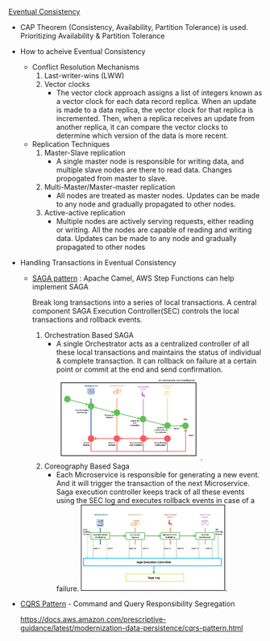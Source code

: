 [Eventual Consistency](https://blog.bitsrc.io/eventual-consistency-in-microservices-a8106d8dd0ab)
  -  CAP Theorem (Consistency, Availability, Partition Tolerance) is used. Prioritizing Availability & Partition Tolerance
    
  -  How to acheive Eventual Consistency
      - Conflict Resolution Mechanisms
          1. Last-writer-wins (LWW)
          2. Vector clocks
              - The vector clock approach assigns a list of integers known as a vector clock for each data record replica. When an update is made to a data replica, the vector clock for that replica is incremented. Then, when a replica receives an update from another replica, it can compare the vector clocks to determine which version of the data is more recent.
      - Replication Techniques
          1. Master-Slave replication
             - A single master node is responsible for writing data, and multiple slave nodes are there to read data. Changes propogated from master to slave.
          2. Multi-Master/Master-master replication
             - All nodes are treated as master nodes. Updates can be made to any node and gradually propagated to other nodes.
          3. Active-active replication
             - Multiple nodes are actively serving requests, either reading or writing. All the nodes are capable of reading and writing data. Updates can be made to any node and gradually propagated to other nodes
               
-  Handling Transactions in Eventual Consistency
    - [SAGA pattern](https://blog.bitsrc.io/how-to-use-saga-pattern-in-microservices-9eaadde79748) : Apache Camel, AWS Step Functions can help implement SAGA
      
        Break long transactions into a series of local transactions. A central component SAGA Execution Controller(SEC) controls the local transactions and rollback events.

        1. Orchestration Based SAGA
            - A single Orchestrator acts as a centralized controller of all these local transactions and maintains the status of individual & complete transaction. It can rollback on failure at a certain point or commit at the end and send confirmation.
              <img src="./images/orch-saga.png" width="70%" height="10%">. 
        2. Coreography Based Saga
            - Each Microservice is responsible for generating a new event. And it will trigger the transaction of the next Microservice. Saga execution controller keeps track of all these events using the SEC log and executes rollback events in case of a failure.
              <img src="./images/coreo-saga.png" width="70%" height="10%">.


- [CQRS Pattern](https://learn.microsoft.com/en-us/azure/architecture/patterns/cqrs) - Command and Query Responsibility Segregation
  
  https://docs.aws.amazon.com/prescriptive-guidance/latest/modernization-data-persistence/cqrs-pattern.html
  
